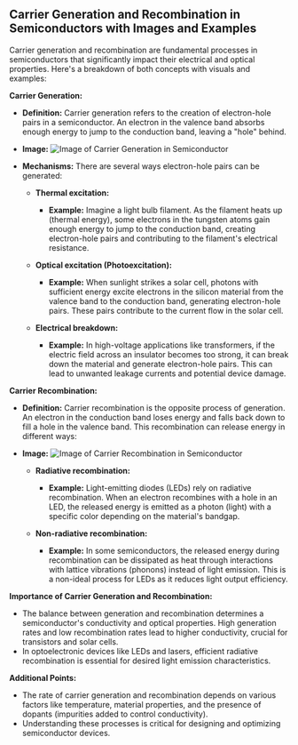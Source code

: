 ## Carrier Generation and Recombination in Semiconductors with Images and Examples

Carrier generation and recombination are fundamental processes in semiconductors that significantly impact their electrical and optical properties. Here's a breakdown of both concepts with visuals and examples:

**Carrier Generation:**

* **Definition:** Carrier generation refers to the creation of electron-hole pairs in a semiconductor. An electron in the valence band absorbs enough energy to jump to the conduction band, leaving a "hole" behind.

* **Image:**
![Image of Carrier Generation in Semiconductor](https://encrypted-tbn3.gstatic.com/images?q=tbn:ANd9GcSQ2ppkkWYYCK468g2iIgwBnT1jGT0HZ4OrRc23uj0vwFmPCCC8SvcKPWsntWil)

* **Mechanisms:** There are several ways electron-hole pairs can be generated:

    * **Thermal excitation:**  
        * **Example:** Imagine a light bulb filament. As the filament heats up (thermal energy), some electrons in the tungsten atoms gain enough energy to jump to the conduction band, creating electron-hole pairs and contributing to the filament's electrical resistance.

    * **Optical excitation (Photoexcitation):**  
        * **Example:** When sunlight strikes a solar cell, photons with sufficient energy excite electrons in the silicon material from the valence band to the conduction band, generating electron-hole pairs. These pairs contribute to the current flow in the solar cell.

    * **Electrical breakdown:**  
        * **Example:** In high-voltage applications like transformers, if the electric field across an insulator becomes too strong, it can break down the material and generate electron-hole pairs. This can lead to unwanted leakage currents and potential device damage.

**Carrier Recombination:**

* **Definition:** Carrier recombination is the opposite process of generation. An electron in the conduction band loses energy and falls back down to fill a hole in the valence band. This recombination can release energy in different ways:

* **Image:**
![Image of Carrier Recombination in Semiconductor](https://encrypted-tbn2.gstatic.com/images?q=tbn:ANd9GcRElmIXIV2wfOcEzmZfLp5Qt1emafNE25Tl-Uh_ps2XgOUqopkKp9ZTQTeyaerN)

    * **Radiative recombination:**  
        * **Example:** Light-emitting diodes (LEDs) rely on radiative recombination. When an electron recombines with a hole in an LED, the released energy is emitted as a photon (light) with a specific color depending on the material's bandgap.

    * **Non-radiative recombination:**  
        * **Example:** In some semiconductors, the released energy during recombination can be dissipated as heat through interactions with lattice vibrations (phonons) instead of light emission. This is a non-ideal process for LEDs as it reduces light output efficiency.

**Importance of Carrier Generation and Recombination:**

* The balance between generation and recombination determines a semiconductor's conductivity and optical properties. High generation rates and low recombination rates lead to higher conductivity, crucial for transistors and solar cells.
* In optoelectronic devices like LEDs and lasers, efficient radiative recombination is essential for desired light emission characteristics.

**Additional Points:**

* The rate of carrier generation and recombination depends on various factors like temperature, material properties, and the presence of dopants (impurities added to control conductivity).
* Understanding these processes is critical for designing and optimizing semiconductor devices.

